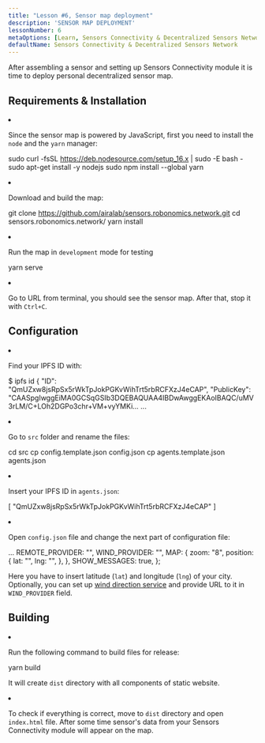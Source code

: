 ```yaml
---
title: "Lesson #6, Sensor map deployment"
description: 'SENSOR MAP DEPLOYMENT'
lessonNumber: 6
metaOptions: [Learn, Sensors Connectivity & Decentralized Sensors Network]
defaultName: Sensors Connectivity & Decentralized Sensors Network
---
```


After assembling a sensor and setting up Sensors Connectivity module it is time to deploy personal decentralized sensor map.


## Requirements & Installation

<List type="numbers">

<li>

Since the sensor map is powered by JavaScript, first you need to install the `node` and the `yarn` manager:

<LessonCodeWrapper codeClass="big-code" language="bash">sudo curl -fsSL https://deb.nodesource.com/setup_16.x | sudo -E bash -
sudo apt-get install -y nodejs
sudo npm install --global yarn</LessonCodeWrapper>

</li>

<li>

Download and build the map:

<LessonCodeWrapper codeClass="big-code" language="bash">git clone https://github.com/airalab/sensors.robonomics.network.git
cd sensors.robonomics.network/
yarn install</LessonCodeWrapper>

</li>

<li>

Run the map in `development` mode for testing

<LessonCodeWrapper language="bash">yarn serve</LessonCodeWrapper>

</li>

<li>

Go to URL from terminal, you should see the sensor map. After that, stop it with `Ctrl+C`.

</li>

</List>

## Configuration

<List type="numbers">

<li>

Find your IPFS ID with:

<LessonCodeWrapper codeClass="big-code" language="bash">$ ipfs id
{
	"ID": "QmUZxw8jsRpSx5rWkTpJokPGKvWihTrt5rbRCFXzJ4eCAP",
	"PublicKey": "CAASpgIwggEiMA0GCSqGSIb3DQEBAQUAA4IBDwAwggEKAoIBAQC/uMV3rLM/C+LOh2DGPo3chr+VM+vyYMKi...
    ...</LessonCodeWrapper>

</li>

<li>

Go to `src` folder and rename the files:

<LessonCodeWrapper codeClass="big-code" language="bash">cd src
cp config.template.json config.json
cp agents.template.json agents.json</LessonCodeWrapper>

</li>

<li>

Insert your IPFS ID in `agents.json`:

<LessonCodeWrapper codeClass="big-code" language="json">[
  "QmUZxw8jsRpSx5rWkTpJokPGKvWihTrt5rbRCFXzJ4eCAP"
]</LessonCodeWrapper>

</li>

<li>

Open `config.json` file and change the next part of configuration file:

<LessonCodeWrapper codeClass="big-code" language="json">...
  REMOTE_PROVIDER: "",
  WIND_PROVIDER: "",
  MAP: {
    zoom: "8",
    position: {
      lat: "",
      lng: "",
    },
  },
  SHOW_MESSAGES: true,
};</LessonCodeWrapper>


Here you have to insert latitude (`lat`) and longitude (`lng`) of your city. Optionally, you can set up [wind direction service](https://github.com/danwild/wind-js-server) and provide URL to it in `WIND_PROVIDER` field.

</li>

</List>


## Building

<List type="numbers">

<li>

Run the following command to build files for release:

<LessonCodeWrapper language="bash">yarn build</LessonCodeWrapper>

It will create `dist` directory with all components of static website.

</li>

<li>

To check if everything is correct, move to `dist` directory and open `index.html` file. After some time sensor's data from your Sensors Connectivity module will appear on the map.

</li>

</List>


